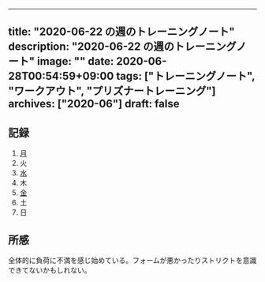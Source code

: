 
---
title: "2020-06-22 の週のトレーニングノート"
description: "2020-06-22 の週のトレーニングノート"
image: ""
date: 2020-06-28T00:54:59+09:00
tags: ["トレーニングノート", "ワークアウト", "プリズナートレーニング"]
archives: ["2020-06"]
draft: false
---

## 記録

1. [月](https://scrapbox.io/tbsmcd-memo/2020-06-22)
1. 火
1. [水](https://scrapbox.io/tbsmcd-memo/2020-06-24)
1. 木
1. [金](https://scrapbox.io/tbsmcd-memo/2020-06-26)
1. 土
1. 日
  

## 所感
全体的に負荷に不満を感じ始めている。フォームが悪かったりストリクトを意識できてないかもしれない。
